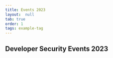 ```yaml
---
title: Events 2023
layout:  null
tab: true
order: 1
tags: example-tag
---
```


## Developer Security Events 2023
